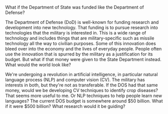 What if the Department of State was funded like the Department of Defense?

The Department of Defense (DoD) is well-known for funding research and development into new technology. That funding is to pursue research into technologies that the military is interested in. This is a wide range of technology and includes things that are military-specific such as missile technology all the way to civilian purposes. Some of this innovation does bleed over into the economy and the lives of everyday people. People often use the innovation that is spurred by the military as a justification for its budget. But what if that money were given to the State Department instead. What would the world look like?

We're undergoing a revolution in artificial intelligence, in particular natural language process (NLP) and computer vision (CV). The military has interests in both, but they're not as transferable. If the DOS had that same money, would we be developing CV techniques to identify crop diseases? That seems more useful to me. Or NLP techniques to help people learn new languages? The current DOS budget is somewhere around $50 billion. What if it were $500 billion? What research would it be guiding?



